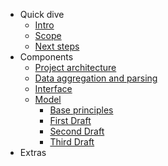 - Quick dive
  - [Intro](QuickDive/intro.md)
  - [Scope](QuickDive/scope.md)
  - [Next steps](QuickDive/next_steps.md)
- Components
  - [Project architecture](Components/project_architecture.md)
  - [Data aggregation and parsing](Components/data_aggregation_and_parsing.md)
  - [Interface](Components/interface.md)
  - [Model](Components/Model/model.md)
    - [Base principles](Components/Model/base_principles.md)
    - [First Draft](Components/Model/first_draft_exploration.md)
    - [Second Draft](Components/Model/second_draft_naive_modeling.md)
    - [Third Draft](Components/Model/third_draft_final_format.md)
- Extras

